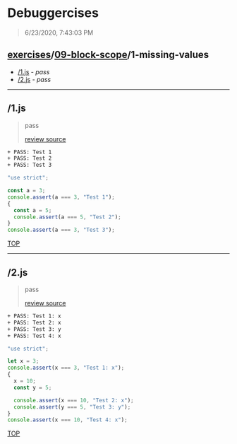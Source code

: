 # Debuggercises 

> 6/23/2020, 7:43:03 PM 

## [exercises](../../README.md)/[09-block-scope](../README.md)/1-missing-values 

- [/1.js](#1js) - _pass_ 
- [/2.js](#2js) - _pass_ 
---

## /1.js 

> pass 
>
> [review source](../../../exercises/09-block-scope/1-missing-values/1.js)

```txt
+ PASS: Test 1
+ PASS: Test 2
+ PASS: Test 3
```

```js
"use strict";

const a = 3;
console.assert(a === 3, "Test 1");
{
  const a = 5;
  console.assert(a === 5, "Test 2");
}
console.assert(a === 3, "Test 3");

```

[TOP](#debuggercises)

---

## /2.js 

> pass 
>
> [review source](../../../exercises/09-block-scope/1-missing-values/2.js)

```txt
+ PASS: Test 1: x
+ PASS: Test 2: x
+ PASS: Test 3: y
+ PASS: Test 4: x
```

```js
"use strict";

let x = 3;
console.assert(x === 3, "Test 1: x");
{
  x = 10;
  const y = 5;

  console.assert(x === 10, "Test 2: x");
  console.assert(y === 5, "Test 3: y");
}
console.assert(x === 10, "Test 4: x");

```

[TOP](#debuggercises)

